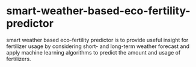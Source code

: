 # smart-weather-based-eco-fertility-predictor
smart weather based eco-fertility predictor is to provide useful insight for fertilizer usage by  considering short- and long-term weather forecast and apply machine  learning algorithms to predict the amount and usage of fertilizers.
